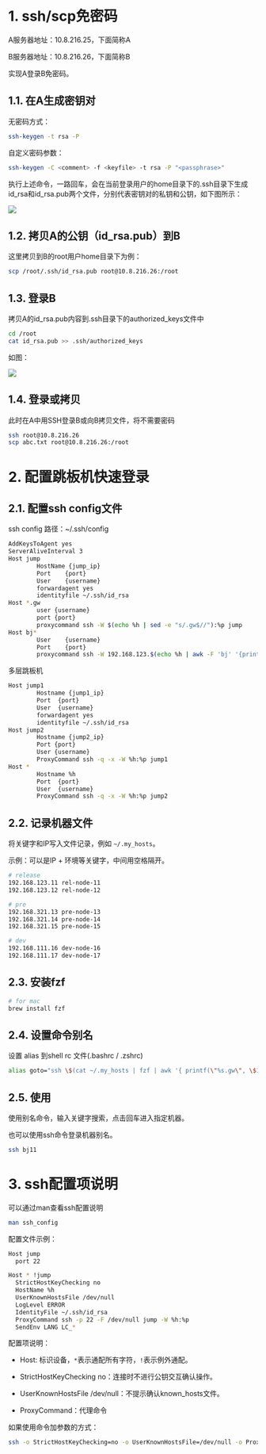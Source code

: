 # 1. ssh/scp免密码

A服务器地址：10.8.216.25，下面简称A 

B服务器地址：10.8.216.26，下面简称B

实现A登录B免密码。

## 1.1. 在A生成密钥对

无密码方式：

```bash
ssh-keygen -t rsa -P 
```

自定义密码参数：

```bash
ssh-keygen -C <comment> -f <keyfile> -t rsa -P "<passphrase>"
```

执行上述命令，一路回车，会在当前登录用户的home目录下的.ssh目录下生成id_rsa和id_rsa.pub两个文件，分别代表密钥对的私钥和公钥，如下图所示：

![](https://img-blog.csdn.net/20170916200144505?watermark/2/text/aHR0cDovL2Jsb2cuY3Nkbi5uZXQvaHV3aF8=/font/5a6L5L2T/fontsize/400/fill/I0JBQkFCMA==/dissolve/70/gravity/SouthEast)

## 1.2. 拷贝A的公钥（id_rsa.pub）到B

这里拷贝到B的root用户home目录下为例：

```bash
scp /root/.ssh/id_rsa.pub root@10.8.216.26:/root
```

## 1.3. 登录B

拷贝A的id_rsa.pub内容到.ssh目录下的authorized_keys文件中

```bash
cd /root
cat id_rsa.pub >> .ssh/authorized_keys
```

如图：

![](https://img-blog.csdn.net/20170916200919602?watermark/2/text/aHR0cDovL2Jsb2cuY3Nkbi5uZXQvaHV3aF8=/font/5a6L5L2T/fontsize/400/fill/I0JBQkFCMA==/dissolve/70/gravity/SouthEast)

## 1.4. 登录或拷贝

此时在A中用SSH登录B或向B拷贝文件，将不需要密码

```bash
ssh root@10.8.216.26
scp abc.txt root@10.8.216.26:/root
```

# 2. 配置跳板机快速登录

## 2.1. 配置ssh config文件

ssh config 路径：~/.ssh/config

```bash
AddKeysToAgent yes
ServerAliveInterval 3
Host jump
        HostName {jump_ip}
        Port    {port}
        User    {username}
        forwardagent yes
        identityfile ~/.ssh/id_rsa
Host *.gw
        user {username}
        port {port}
        proxycommand ssh -W $(echo %h | sed -e "s/.gw$//"):%p jump
Host bj*
        User    {username}
        Port    {port}
        proxycommand ssh -W 192.168.123.$(echo %h | awk -F 'bj' '{print $2}'):%p jump    
```

多层跳板机

```bash
Host jump1
        Hostname {jump1_ip}
        Port  {port}
        User  {username}
        forwardagent yes
        identityfile ~/.ssh/id_rsa
Host jump2
        Hostname {jump2_ip}
        Port {port}
        User {username}
        ProxyCommand ssh -q -x -W %h:%p jump1
Host *
        Hostname %h
        Port  {port}
        User  {username}
        ProxyCommand ssh -q -x -W %h:%p jump2
```

## 2.2. 记录机器文件

将关键字和IP写入文件记录，例如 `~/.my_hosts`。

示例：可以是IP + 环境等关键字，中间用空格隔开。

```bash
# release
192.168.123.11 rel-node-11
192.168.123.12 rel-node-12

# pre
192.168.321.13 pre-node-13
192.168.321.14 pre-node-14
192.168.321.15 pre-node-15

# dev
192.168.111.16 dev-node-16
192.168.111.17 dev-node-17
```

## 2.3. 安装fzf

```bash
# for mac
brew install fzf
```

## 2.4. 设置命令别名

设置 alias 到shell rc 文件(.bashrc / .zshrc) 

```bash
alias goto="ssh \$(cat ~/.my_hosts | fzf | awk '{ printf(\"%s.gw\", \$1)}')"
```

## 2.5. 使用

使用别名命令，输入关键字搜索，点击回车进入指定机器。

也可以使用ssh命令登录机器别名。

```bash
ssh bj11
```

# 3. ssh配置项说明

可以通过man查看ssh配置说明

```bash
man ssh_config
```

配置文件示例：

```bash
Host jump
  port 22

Host * !jump
  StrictHostKeyChecking no
  HostName %h
  UserKnownHostsFile /dev/null
  LogLevel ERROR
  IdentityFile ~/.ssh/id_rsa
  ProxyCommand ssh -p 22 -F /dev/null jump -W %h:%p
  SendEnv LANG LC_*
```

配置项说明：

- Host: 标识设备，`*`表示通配所有字符，`!`表示例外通配。

- StrictHostKeyChecking no：连接时不进行公钥交互确认操作。

- UserKnownHostsFile /dev/null：不提示确认known_hosts文件。

- ProxyCommand：代理命令

如果使用命令加参数的方式：

```bash
ssh -o StrictHostKeyChecking=no -o UserKnownHostsFile=/dev/null -o ProxyCommand="ssh -p 22 jump -W %h:%p" 
```
